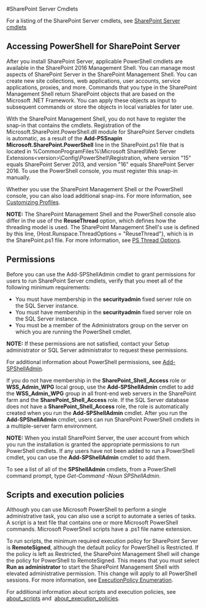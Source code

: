 #SharePoint Server Cmdlets

For a listing of the SharePoint Server cmdlets, see [SharePoint Server cmdlets](../../sharepoint-ps/sharepoint-server/sharepoint-server.md)

## Accessing PowerShell for SharePoint Server ##

After you install SharePoint Server, applicable PowerShell cmdlets are available in the SharePoint 2016 Management Shell. You can manage most aspects of SharePoint Server in the SharePoint Management Shell. You can create new site collections, web applications, user accounts, service applications, proxies, and more. Commands that you type in the SharePoint Management Shell return SharePoint objects that are based on the Microsoft .NET Framework. You can apply these objects as input to subsequent commands or store the objects in local variables for later use.

With the SharePoint Management Shell, you do not have to register the snap-in that contains the cmdlets. Registration of the Microsoft.SharePoint.PowerShell.dll module for SharePoint Server cmdlets is automatic, as a result of the **Add-PSSnapin Microsoft.SharePoint.PowerShell** line in the SharePoint.ps1 file that is located in %CommonProgramFiles%\Microsoft Shared\Web Server Extensions\<version>\Config\PowerShell\Registration, where version "15" equals SharePoint Server 2013, and version "16" equals SharePoint Server 2016. To use the PowerShell console, you must register this snap-in manually.

Whether you use the SharePoint Management Shell or the PowerShell console, you can also load additional snap-ins. For more information, see [Customizing Profiles](https://technet.microsoft.com/en-us/library/2008.10.windowspowershell.aspx).

**NOTE:** The SharePoint Management Shell and the PowerShell console also differ in the use of the **ReuseThread** option, which defines how the threading model is used. The SharePoint Management Shell's use is defined by this line, {Host.Runspace.ThreadOptions = "ReuseThread"}, which is in the SharePoint.ps1 file. For more information, see [PS Thread Options](https://docs.microsoft.com/en-us/dotnet/api/system.management.automation.runspaces.psthreadoptions?redirectedfrom=MSDN&view=powershellsdk-1.1.0).

## Permissions ##

Before you can use the Add-SPShellAdmin cmdlet to grant permissions for users to run SharePoint Server cmdlets, verify that you meet all of the following minimum requirements:

* You must have membership in the **securityadmin** fixed server role on the SQL Server instance.
* You must have membership in the **securityadmin** fixed server role on the SQL Server instance.
* You must be a member of the Administrators group on the server on which you are running the PowerShell cmdlet.

**NOTE:** If these permissions are not satisfied, contact your Setup administrator or SQL Server administrator to request these permissions.

For additional information about PowerShell permissions, see [Add-SPShellAdmin](../../../sharepoint-ps/sharepoint-server/Add-SPShellAdmin.md).

If you do not have membership in the **SharePoint_Shell_Access** role or **WSS_Admin_WPG** local group, use the **Add-SPShellAdmin** cmdlet to add the **WSS_Admin_WPG** group in all front-end web servers in the SharePoint farm and the **SharePoint_Shell_Access** role. If the SQL Server database does not have a **SharePoint_Shell_Access** role, the role is automatically created when you run the **Add-SPShellAdmin** cmdlet. After you run the **Add-SPShellAdmin** cmdlet, users can run SharePoint PowerShell cmdlets in a multiple-server farm environment.

**NOTE:** When you install SharePoint Server, the user account from which you run the installation is granted the appropriate permissions to run PowerShell cmdlets. If any users have not been added to run a PowerShell cmdlet, you can use the **Add-SPShellAdmin** cmdlet to add them. 

To see a list of all of the **SPShellAdmin** cmdlets, from a PowerShell command prompt, type _Get-Command -Noun SPShellAdmin_.

## Scripts and execution policies ##

Although you can use Microsoft PowerShell to perform a single administrative task, you can also use a script to automate a series of tasks. A script is a text file that contains one or more Microsoft PowerShell commands. Microsoft PowerShell scripts have a .ps1 file name extension. 

To run scripts, the minimum required execution policy for SharePoint Server is **RemoteSigned**, although the default policy for PowerShell is Restricted. If the policy is left as Restricted, the SharePoint Management Shell will change the policy for PowerShell to RemoteSigned. This means that you must select **Run as administrator** to start the SharePoint Management Shell with elevated administrative permission. This change will apply to all PowerShell sessions. For more information, see [ExecutionPolicy Enumeration](https://docs.microsoft.com/en-us/dotnet/api/microsoft.powershell.executionpolicy?redirectedfrom=MSDN&view=powershellsdk-1.1.0).

For additional information about scripts and execution policies, see [about_scripts](https://docs.microsoft.com/en-us/powershell/module/microsoft.powershell.core/about/about_scripts?view=powershell-5.1&viewFallbackFrom=powershell-Microsoft.PowerShell.Core) and  [about_execution_policies](https://technet.microsoft.com/library/dd347641.aspx).
